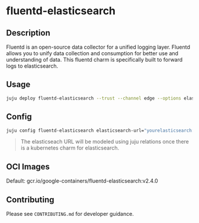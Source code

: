 # fluentd-elasticsearch

## Description

Fluentd is an open-source data collector for a unified logging layer. Fluentd allows you to unify data collection and
consumption for better use and understanding of data. This fluentd charm is specifically built to forward logs to
elasticsearch.

## Usage

```bash
juju deploy fluentd-elasticsearch --trust --channel edge --options elasticsearch-url="yourelasticsearch:9200"
```

## Config

```bash
juju config fluentd-elasticsearch elasticsearch-url="yourelasticsearch:9200"
```

> The elasticseach URL will be modeled using juju relations once there is a kubernetes
> charm for elasticsearch.

## OCI Images

Default: gcr.io/google-containers/fluentd-elasticsearch:v2.4.0

## Contributing

Please see `CONTRIBUTING.md` for developer guidance.
